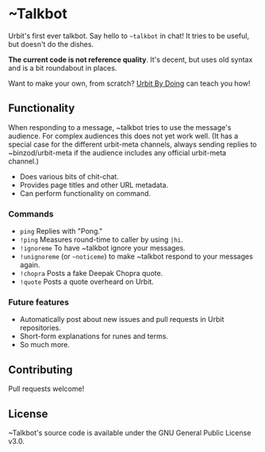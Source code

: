 # ~Talkbot

Urbit's first ever talkbot. Say hello to `~talkbot` in chat! It tries to be useful, but doesn't do the dishes.

**The current code is not reference quality**. It's decent, but uses old syntax and is a bit roundabout in places.

Want to make your own, from scratch? [Urbit By Doing](https://github.com/Fang-/Urbit-By-Doing) can teach you how!

## Functionality

When responding to a message, ~talkbot tries to use the message's audience. For complex audiences this does not yet work well. (It has a special case for the different urbit-meta channels, always sending replies to ~binzod/urbit-meta if the audience includes any official urbit-meta channel.)

* Does various bits of chit-chat.
* Provides page titles and other URL metadata.
* Can perform functionality on command.

### Commands

* `ping` Replies with "Pong."
* `!ping` Measures round-time to caller by using `|hi`.
* `!ignoreme` To have ~talkbot ignore your messages.
* `!unignoreme` (or `~noticeme`) to make ~talkbot respond to your messages again.
* `!chopra` Posts a fake Deepak Chopra quote.
* `!quote` Posts a quote overheard on Urbit.

### Future features

* Automatically post about new issues and pull requests in Urbit repositories.
* Short-form explanations for runes and terms.
* So much more.

## Contributing

Pull requests welcome!

## License

~Talkbot's source code is available under the GNU General Public License v3.0.
